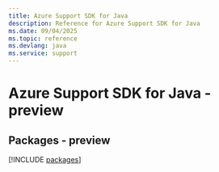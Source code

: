 ```yaml
---
title: Azure Support SDK for Java
description: Reference for Azure Support SDK for Java
ms.date: 09/04/2025
ms.topic: reference
ms.devlang: java
ms.service: support
---
```

# Azure Support SDK for Java - preview
## Packages - preview
[!INCLUDE [packages](support-index.md)]